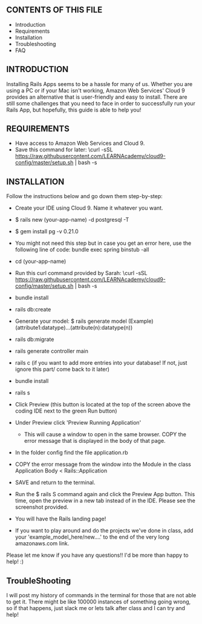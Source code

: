CONTENTS OF THIS FILE
---------------------
 
 * Introduction
 * Requirements
 * Installation
 * Troubleshooting
 * FAQ
 
 
 INTRODUCTION
 ------------
 
 Installing Rails Apps seems to be a hassle for many of us. Whether you are using a PC or if your Mac isn't working, Amazon Web Services' Cloud 9 provides an alternative that is user-friendly and easy to install. 
 There are still some challenges that you need to face in order to successfully run your Rails App, but hopefully, this guide is able to help you!
 
 REQUIREMENTS
 ------------
 * Have access to Amazon Web Services and Cloud 9. 
 * Save this command for later: \curl -sSL https://raw.githubusercontent.com/LEARNAcademy/cloud9-config/master/setup.sh | bash -s
 
 INSTALLATION
 ------------
Follow the instructions below and go down them step-by-step:
 
 * Create your IDE using Cloud 9. Name it whatever you want. 
 
 * $ rails new (your-app-name) -d postgresql -T
 
 * $ gem install pg -v 0.21.0
 
 * You might not need this step but in case you get an error here, use the following line of code: bundle exec spring binstub -all
 
 * cd (your-app-name)
 
 * Run this curl command provided by Sarah: \curl -sSL https://raw.githubusercontent.com/LEARNAcademy/cloud9-config/master/setup.sh | bash -s
 
 * bundle install
 
 * rails db:create
 
 * Generate your model: $ rails generate model (Example) (attribute1:datatype)...(attribute(n):datatype(n))
 
 * rails db:migrate
 
 * rails generate controller main
 
 * rails c (if you want to add more entries into your database! If not, just ignore this part/ come back to it later)
 
 * bundle install
 
 * rails s
 
 * Click Preview (this button is located at the top of the screen above the coding IDE next to the green Run button)
 
 * Under Preview click 'Preview Running Application' 
    - This will cause a window to open in the same browser. COPY the error message that is displayed in the body of that page. 
 
 * In the folder config find the file application.rb
 
 * COPY the error message from the window into the Module <app-name> in the class Application Body < Rails::Application
 
 * SAVE and return to the terminal. 
 
 * Run the $ rails S command again and click the Preview App button. This time, open the preview in a new tab instead of in the IDE. Please see the screenshot provided.
 
 * You will have the Rails landing page!
 
 * If you want to play around and do the projects we've done in class, add your 'example_model_here/new....' to the end of the very long amazonaws.com link. 
 
 Please let me know if you have any questions!! I'd be more than happy to help! :) 

 TroubleShooting
 ------------ 
 I will post my history of commands in the terminal for those that are not able to get it. There might be like 100000 instances of something going wrong, so if that happens, just slack me or lets talk after class and I can try and help!


